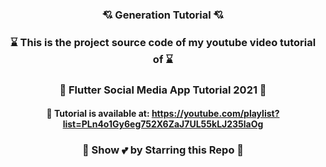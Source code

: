 ### <p align="center">💘 Generation Tutorial 💘</p>

### <p align="center">⌛ This is the project source code of my youtube video tutorial of ⌛</p>
### <p align="center">💚 Flutter Social Media App Tutorial 2021 💚</p>

#### <p align="center">📌 Tutorial is available at: https://youtube.com/playlist?list=PLn4o1Gy6eg752X6ZaJ7UL55kLJ235laOg </p>

<h3 align="center">🙏 Show 💕 by Starring this Repo 🙏</h3>